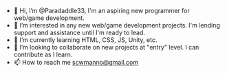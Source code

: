 - 👋 Hi, I’m @Paradaddle33, I'm an aspiring new programmer for web/game development.
- 👀 I’m interested in any new web/game development projects. I'm lending support and assistance until I'm ready to lead.
- 🌱 I’m currently learning HTML, CSS, JS, Unity, etc.
- 💞️ I’m looking to collaborate on new projects at "entry" level. I can contribute as I learn.
- 📫 How to reach me scwmanno@gmail.com

<!---
Paradaddle33/Paradaddle33 is a ✨ special ✨ repository because its `README.md` (this file) appears on your GitHub profile.
You can click the Preview link to take a look at your changes.
--->
